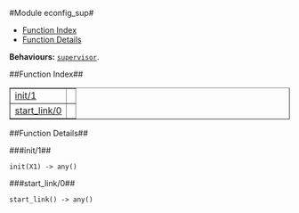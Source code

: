 

#Module econfig_sup#
* [Function Index](#index)
* [Function Details](#functions)


__Behaviours:__ [`supervisor`](supervisor.md).<a name="index"></a>

##Function Index##


<table width="100%" border="1" cellspacing="0" cellpadding="2" summary="function index"><tr><td valign="top"><a href="#init-1">init/1</a></td><td></td></tr><tr><td valign="top"><a href="#start_link-0">start_link/0</a></td><td></td></tr></table>


<a name="functions"></a>

##Function Details##

<a name="init-1"></a>

###init/1##


`init(X1) -> any()`

<a name="start_link-0"></a>

###start_link/0##


`start_link() -> any()`

